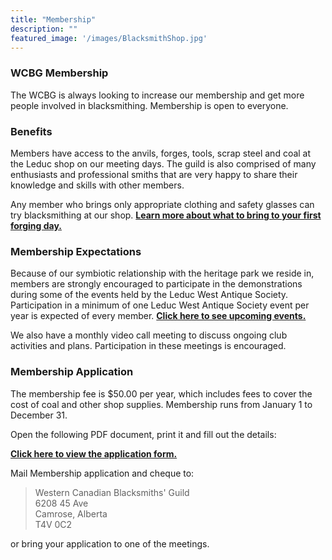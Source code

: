 ```yaml
---
title: "Membership"
description: ""
featured_image: '/images/BlacksmithShop.jpg'
---
```

### WCBG Membership
The WCBG is always looking to increase our membership and get more people involved in blacksmithing. Membership is open to everyone.

### Benefits
Members have access to the anvils, forges, tools, scrap steel and coal at the Leduc shop on our meeting days. The guild is also comprised of many enthusiasts and professional smiths that are very happy to share their knowledge and skills with other members. 

Any member who brings only appropriate clothing and safety glasses can try blacksmithing at our shop. **[Learn more about what to bring to your first forging day.](/contact)** 

### Membership Expectations
Because of our symbiotic relationship with the heritage park we reside in, members are strongly encouraged to participate in the demonstrations during some of the events held by the Leduc West Antique Society. Participation in a minimum of one Leduc West Antique Society event per year is expected of every member. **[Click here to see upcoming events.](/events)** 

We also have a monthly video call meeting to discuss ongoing club activities and plans. Participation in these meetings is encouraged.

### Membership Application

The membership fee is $50.00 per year, which includes fees to cover the cost of coal and other shop supplies. Membership runs from January 1 to December 31.

Open the following PDF document, print it and fill out the details:

**[Click here to view the application form.](/documents/membership_application.pdf)**

Mail Membership application and cheque to:

>Western Canadian Blacksmiths' Guild  
>6208 45 Ave  
>Camrose, Alberta  
>T4V 0C2  

or bring your application to one of the meetings.